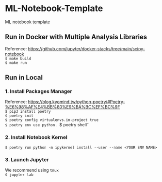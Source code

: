 # ML-Notebook-Template
ML notebook template

## Run in Docker with Multiple Analysis Libraries
Reference: <https://github.com/jupyter/docker-stacks/tree/main/scipy-notebook>  
``$ make build``  
``$ make run``

## Run in Local

### 1. Install Packages Manager
Reference: <https://blog.kyomind.tw/python-poetry/#Poetry-%E6%98%AF%E4%BB%80%E9%BA%BC%EF%BC%9F>  
``$ pip3 install poetry``  
``$ poetry init``  
``$ poetry config virtualenvs.in-project true``  
``$ poetry env use python.
``$ poetry shell``  

### 2. Install Notebook Kernel
``$ poetry run python -m ipykernel install --user --name <YOUR ENV NAME>``  

### 3. Launch Jupyter
We recommend using ``tmux``  
``$ jupyter lab``  
